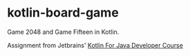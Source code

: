 # kotlin-board-game

Game 2048 and Game Fifteen in Kotlin.

Assignment from Jetbrains' [Kotlin For Java Developer Course](https://www.coursera.org/learn/kotlin-for-java-developers/)
